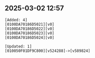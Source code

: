 ## 2025-03-02 12:57
```
[Added: 4]
[0100DA70186D5021][v0]
[0100DA70186D5022][v0]
[0100DA70186D5023][v0]
[0100DA70186D5024][v0]

[Updated: 1]
[010050F01DF9C800][v524288]->[v589824]
```
